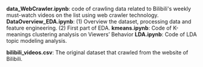 


__data_WebCrawler.ipynb__: code of crawling data related to Bilibili's weekly must-watch videos on the list using web crawler technology.
__DataOverview_EDA.ipynb__: (1) Overview the dataset, processing data and feature engineering. (2) First part of EDA.
__kmeans.ipynb__: Code of K-meanings clustering analysis on Viewers’ Behavior
__LDA.ipynb__: Code of LDA topic modeling analysis.

__bilibili_videos.csv__: The original dataset that crawled from the website of Bilibili.
